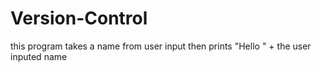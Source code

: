 # Version-Control
this program takes a name from user input
then prints "Hello " + the user inputed name
